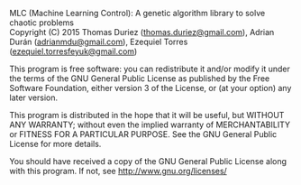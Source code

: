 MLC (Machine Learning Control): A genetic algorithm library to solve chaotic problems  
Copyright (C) 2015  Thomas Duriez (thomas.duriez@gmail.com), Adrian Durán (adrianmdu@gmail.com), Ezequiel Torres (ezequiel.torresfeyuk@gmail.com)  

This program is free software: you can redistribute it and/or modify
it under the terms of the GNU General Public License as published by
the Free Software Foundation, either version 3 of the License, or
(at your option) any later version.

This program is distributed in the hope that it will be useful,
but WITHOUT ANY WARRANTY; without even the implied warranty of
MERCHANTABILITY or FITNESS FOR A PARTICULAR PURPOSE.  See the
GNU General Public License for more details.

You should have received a copy of the GNU General Public License
along with this program.  If not, see <http://www.gnu.org/licenses/>
